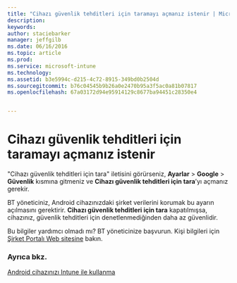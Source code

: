 ```yaml
---
title: "Cihazı güvenlik tehditleri için taramayı açmanız istenir | Microsoft Intune"
description: 
keywords: 
author: staciebarker
manager: jeffgilb
ms.date: 06/16/2016
ms.topic: article
ms.prod: 
ms.service: microsoft-intune
ms.technology: 
ms.assetid: b3e5994c-d215-4c72-8915-349bd0b2504d
ms.sourcegitcommit: b76c04545b9b26a0e2470b95a3f5ac0a81b07817
ms.openlocfilehash: 67a03172d94e95914129c8677ba94451c28350e4


---
```


# Cihazı güvenlik tehditleri için taramayı açmanız istenir

 "Cihazı güvenlik tehditleri için tara" iletisini görürseniz, **Ayarlar** > **Google** > **Güvenlik** kısmına gitmeniz ve **Cihazı güvenlik tehditleri için tara**’yı açmanız gerekir. 

BT yöneticiniz, Android cihazınızdaki şirket verilerini korumak bu ayarın açılmasını gerektirir. **Cihazı güvenlik tehditleri için tara** kapatılmışsa, cihazınız, güvenlik tehditleri için denetlenmediğinden daha az güvenlidir.

Bu bilgiler yardımcı olmadı mı? BT yöneticinize başvurun. Kişi bilgileri için [Şirket Portalı Web sitesine](http://portal.manage.microsoft.com) bakın.

### Ayrıca bkz.
[Android cihazınızı Intune ile kullanma](using-your-android-device-with-intune.md)



<!--HONumber=Jul16_HO2-->


